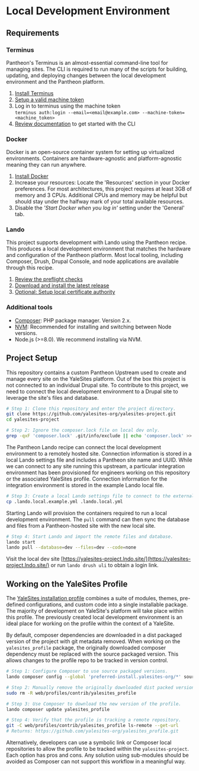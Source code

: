 # Local Development Environment

## Requirements

### Terminus

Pantheon's Terminus is an almost-essential command-line tool for managing sites. The CLI is required to run many of the scripts for building, updating, and deploying changes between the local development environment and the Pantheon platform.

1. [Install Terminus](https://pantheon.io/docs/terminus/install/)
2. [Setup a valid machine token](https://pantheon.io/docs/machine-tokens)
3. Log in to terminus using the machine token\
```terminus auth:login --email=<email@example.com> --machine-token=<machine_token>```
4. [Review documentation](https://pantheon.io/docs/terminus/) to get started with the CLI

### Docker

Docker is an open-source container system for setting up virtualized environments. Containers are hardware-agnostic and platform-agnostic meaning they can run anywhere.

1. [Install Docker](https://docs.docker.com/install)
2. Increase your resources: Locate the 'Resources' section in your Docker preferences. For most architectures, this project requires at least 3GB of memory and 3 CPUs. Additional CPUs and memory may be helpful but should stay under the halfway mark of your total available resources.
3. Disable the _'Start Docker when you log in'_ setting under the 'General' tab.

### Lando

This project supports development with Lando using the Pantheon recipe. This produces a local development environment that matches the hardware and configuration of the Pantheon platform. Most local tooling, including Composer, Drush, Drupal Console, and node applications are available through this recipe.

1. [Review the preflight checks](https://docs.devwithlando.io/installation/preflight.html)
2. [Download and install the latest release](https://github.com/lando/lando/releases)
3. [Optional: Setup local certificate authority](https://docs.devwithlando.io/config/security.html)

### Additional tools

* [Composer](https://getcomposer.org/download/): PHP package manager. Version 2.x.
* [NVM](https://github.com/nvm-sh/nvm#install--update-script): Recommended for installing and switching between Node versions.
* Node.js (>=8.0). We recommend installing via NVM.

## Project Setup

This repository contains a custom Pantheon Upstream used to create and manage every site on the YaleSites platform. Out of the box this project is not connected to an individual Drupal site. To contribute to this project, we need to connect the local development environment to a Drupal site to leverage the site's files and database.

```bash
# Step 1: Clone this repository and enter the project directory.
git clone https://github.com/yalesites-org/yalesites-project.git
cd yalesites-project

# Step 2: Ignore the composer.lock file on local dev only.
grep -qxF 'composer.lock' .git/info/exclude || echo 'composer.lock' >> .git/info/exclude
```

The Pantheon Lando recipe can connect the local development environment to a remotely hosted site. Connection information is stored in a local Lando settings file and includes a Pantheon site name and UUID. While we can connect to any site running this upstream, a particular integration environment has been provisioned for engineers working on this repository or the associated YaleSites profile. Connection information for the integration environment is stored in the example Lando local file.

```bash
# Step 3: Create a local Lando settings file to connect to the external environment.
cp .lando.local.example.yml .lando.local.yml
```

Starting Lando will provision the containers required to run a local development environment. The `pull` command can then sync the database and files from a Pantheon-hosted site with the new local site.

```bash
# Step 4: Start Lando and import the remote files and database.
lando start
lando pull --database=dev --files=dev --code=none
```

Visit the local dev site [https://yalesites-project.lndo.site/](https://yalesites-project.lndo.site/) or run `lando drush uli` to obtain a login link.

## Working on the YaleSites Profile

The [YaleSites installation profile](https://github.com/yalesites-org/yalesites_profile) combines a suite of modules, themes, pre-defined configurations, and custom code into a single installable package. The majority of development on YaleSite's platform will take place within this profile. The previously created local development environment is an ideal place for working on the profile within the context of a YaleSite.

By default, composer dependencies are downloaded in a dist packaged version of the project with git metadata removed. When working on the `yalesites_profile` package, the originally downloaded composer dependency must be replaced with the source packaged version. This allows changes to the profile repo to be tracked in version control.

```bash
# Step 1: Configure Composer to use source packaged versions.
lando composer config --global 'preferred-install.yalesites-org/*' source

# Step 2: Manually remove the originally downloaded dist packed version.
sudo rm -R web/profiles/contrib/yalesites_profile

# Step 3: Use Composer to download the new version of the profile.
lando composer update yalesites_profile

# Step 4: Verify that the profile is tracking a remote repository.
git -C web/profiles/contrib/yalesites_profile ls-remote --get-url
# Returns: https://github.com/yalesites-org/yalesites_profile.git
```

Alternatively, developers can use a symbolic link or Composer local repositories to allow the profile to be tracked within the `yalesites-project`. Each option has pros and cons. Any solution using sub-modules should be avoided as Composer can not support this workflow in a meaningful way.
